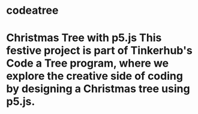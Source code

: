 # codeatree
# Christmas Tree with p5.js  This festive project is part of Tinkerhub's Code a Tree program, where we explore the creative side of coding by designing a Christmas tree using p5.js.
